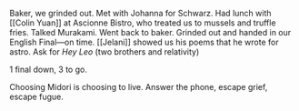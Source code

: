 Baker, we grinded out. Met with Johanna for Schwarz. Had lunch with [[Colin Yuan]] at Ascionne Bistro, who treated us to mussels and truffle fries. Talked Murakami. Went back to baker. Grinded out and handed in our English Final—on time. [[Jelani]] showed us his poems that he wrote for astro. Ask for *Hey Leo* (two brothers and relativity)

1 final down, 3 to go.

Choosing Midori is choosing to live. Answer the phone, escape grief, escape fugue.
